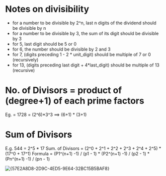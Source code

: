 # Notes on divisibility

- for a number to be divisible by 2^n, last n digits of the dividend should be divisible by n
- for a number to be divisible by 3, the sum of its digit should be divisible by 3
- for 5, last digit should be 5 or 0
- for 6, the number should be divisible by 2 and 3
- for 7,  (digits preceding 1 - 2 * unit_digit) should be multiple of 7 or 0 (recursively)
- for 13, (digits preceding last digit + 4*last_digit) should be multiple of 13 (recursive)

# No. of Divisors = product of (degree+1) of each prime factors
Eg. = 1728 = (2^6)*3^3 
==> (6+1) * (3+1)

# Sum of Divisors 
E.g. 544 = 2^5 * 17
Sum. of Divisors = (2^0 + 2^1 + 2^2 + 2^3 + 2^4 + 2^5) * (17^0 + 17^1)
Formula = (P1^(n+1) -1) / (p1 - 1) * (P2^(n+1) -1) / (p2 - 1) * (Pn^(n+1) -1) / (pn - 1)


![{57E2A8D8-2D9C-4ED5-9E64-32BC15B5BAF8}](https://github.com/user-attachments/assets/232424e9-5ed7-4a3f-88e6-01ad4f4ab278)




